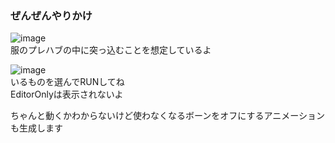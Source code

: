 ### ぜんぜんやりかけ

![image](https://github.com/Gomorroth/MAExpressionGenerator/assets/70315656/70f57cee-d173-4ca8-b2c1-18353f6a00ec)  
服のプレハブの中に突っ込むことを想定しているよ

![image](https://github.com/Gomorroth/MAExpressionGenerator/assets/70315656/c66e0d83-9cbf-4e1e-984f-8f157e73f4f8)  
いるものを選んでRUNしてね  
EditorOnlyは表示されないよ  

ちゃんと動くかわからないけど使わなくなるボーンをオフにするアニメーションも生成します
